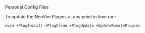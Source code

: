 Personal Config Files

To update the NeoVim Plugins at any point in time run:

```
nvim +PlugInstall +PlugClean +PlugUpdate +UpdateRemotePlugins
```
